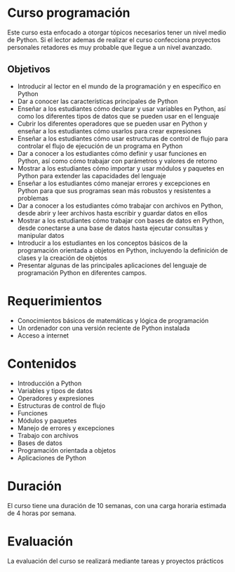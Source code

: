 # Curso programación

Este curso esta enfocado a otorgar tópicos necesarios tener un nivel medio de Python. Si el lector ademas de realizar el curso confecciona proyectos personales retadores es muy probable que llegue a un nivel avanzado.

## Objetivos

* Introducir al lector en el mundo de la programación y en específico en Python
* Dar a conocer las características principales de Python
* Enseñar a los estudiantes cómo declarar y usar variables en Python, así como los diferentes tipos de datos que se pueden usar en el lenguaje
* Cubrir los diferentes operadores que se pueden usar en Python y enseñar a los estudiantes cómo usarlos para crear expresiones
* Enseñar a los estudiantes cómo usar estructuras de control de flujo para controlar el flujo de ejecución de un programa en Python
* Dar a conocer a los estudiantes cómo definir y usar funciones en Python, así como cómo trabajar con parámetros y valores de retorno
* Mostrar a los estudiantes cómo importar y usar módulos y paquetes en Python para extender las capacidades del lenguaje
* Enseñar a los estudiantes cómo manejar errores y excepciones en Python para que sus programas sean más robustos y resistentes a problemas
* Dar a conocer a los estudiantes cómo trabajar con archivos en Python, desde abrir y leer archivos hasta escribir y guardar datos en ellos
* Mostrar a los estudiantes cómo trabajar con bases de datos en Python, desde conectarse a una base de datos hasta ejecutar consultas y manipular datos
* Introducir a los estudiantes en los conceptos básicos de la programación orientada a objetos en Python, incluyendo la definición de clases y la creación de objetos
* Presentar algunas de las principales aplicaciones del lenguaje de programación Python en diferentes campos.

# Requerimientos
* Conocimientos básicos de matemáticas y lógica de programación
* Un ordenador con una versión reciente de Python instalada
* Acceso a internet

# Contenidos
* Introducción a Python
* Variables y tipos de datos
* Operadores y expresiones
* Estructuras de control de flujo
* Funciones
* Módulos y paquetes
* Manejo de errores y excepciones
* Trabajo con archivos
* Bases de datos
* Programación orientada a objetos
* Aplicaciones de Python

# Duración

El curso tiene una duración de 10 semanas, con una carga horaria estimada de 4 horas por semana.

# Evaluación

La evaluación del curso se realizará mediante tareas y proyectos prácticos
  